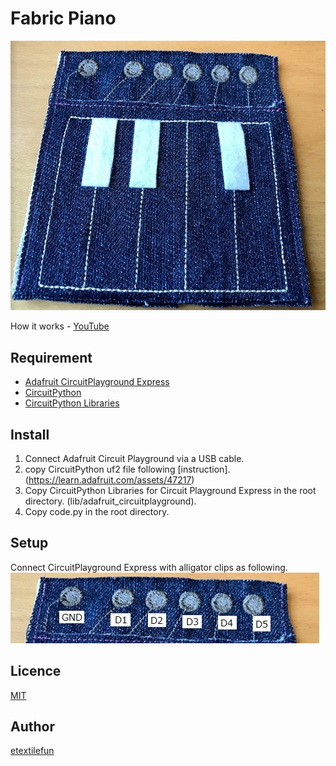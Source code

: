 # Fabric Piano
![Piano](piano.jpg)

How it works - [YouTube](https://youtu.be/3YOkoYgqCoc)

## Requirement
- [Adafruit CircuitPlayground Express](https://www.adafruit.com/product/3333)
- [CircuitPython](https://learn.adafruit.com/adafruit-circuit-playground-express/circuitpython-quickstart)
- [CircuitPython Libraries](https://learn.adafruit.com/welcome-to-circuitpython/circuitpython-libraries)

## Install
1. Connect Adafruit Circuit Playground via a USB cable. 
2. copy CircuitPython uf2 file following [instruction].(https://learn.adafruit.com/assets/47217)
3. Copy CircuitPython Libraries for Circuit Playground Express in the root directory. (lib/adafruit_circuitplayground).
4. Copy code.py in the root directory.

## Setup
Connect CircuitPlayground Express with alligator clips as following.
![Connection](connection.jpg)

## Licence

[MIT](https://github.com/tcnksm/tool/blob/master/LICENCE)

## Author

[etextilefun](https://github.com/etextilefun)

